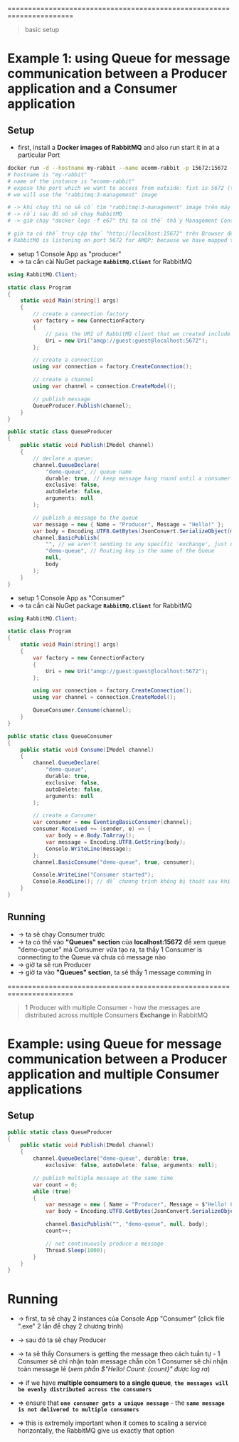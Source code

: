 ======================================================================
> basic setup

# Example 1: using Queue for message communication between a Producer application and a Consumer application

## Setup
* first, install a **Docker images of RabbitMQ** and also run start it in at a particular Port
```bash
docker run -d --hostname my-rabbit --name ecomm-rabbit -p 15672:15672 -p 5672:5672 rabbitmq:3-management
# hostname is "my-rabbit"
# name of the instance is "ecomm-rabbit"
# expose the port which we want to access from outside: fist is 5672 (the port used by AMQP protocol), second is 15672 (port used by the Management Console)
# we will use the "rabbitmq:3-management" image

# -> khi chạy thì nó sẽ cố tìm "rabbitmq:3-management" image trên máy local nếu không tìm thấy, nó sẽ pull về
# -> rồi sau đó nó sẽ chạy RabbitMQ
# -> giờ chạy "docker logs -f e67" thì ta có thể thấy Management Console is up and running, and the RabbitMQ is ready to use

# giờ ta có thể truy cập thử "http://localhost:15672" trên Browser để xem RabbitMQ Management Console (or Administration Console); and by default RabbitMQ has username/password as "guest/guest"
# RabbitMQ is listening on port 5672 for AMQP; because we have mapped the port of the Docker container to localhost:5672 nên, khi ta truy cập localhost:5672, it going to call it back to Docker container 
```

* setup 1 Console App as "producer"
* -> ta cần cài NuGet package **`RabbitMQ.Client`** for RabbitMQ
```cs
using RabbitMQ.Client;

static class Program
{
    static void Main(string[] args)
    {
        // create a connection factory
        var factory = new ConnectionFactory
        {
            // pass the URI of RabbitMQ client that we created include AMQP pattern (amqp://...)
            Uri = new Uri("amqp://guest:guest@localhost:5672");
        };

        // create a connection
        using var connection = factory.CreateConnection();

        // create a channel
        using var channel = connection.CreateModel();

        // publish message
        QueueProducer.Publish(channel);
    }
}

public static class QueueProducer
{
    public static void Publish(IModel channel)
    {
        // declare a queue: 
        channel.QueueDeclare(
            "demo-queue", // queue name
            durable: true, // keep message hang round until a consumer reads it
            exclusive: false,
            autoDelete: false,
            arguments: null
        );

        // publish a message to the queue
        var message = new { Name = "Producer", Message = "Hello!" };
        var body = Encoding.UTF8.GetBytes(JsonConvert.SerializeObject(message));
        channel.BasicPublish(
            "", // we aren't sending to any specific 'exchange', just use the default Exchange
            "demo-queue", // Routing key is the name of the Queue
            null,
            body
        );
    }
}
```

* setup 1 Console App as "Consumer"
* -> ta cần cài NuGet package **`RabbitMQ.Client`** for RabbitMQ
```cs
using RabbitMQ.Client;

static class Program
{
    static void Main(string[] args)
    {
        var factory = new ConnectionFactory
        {
            Uri = new Uri("amqp://guest:guest@localhost:5672");
        };

        using var connection = factory.CreateConnection();
        using var channel = connection.CreateModel();

        QueueConsumer.Consume(channel);
    }
}

public static class QueueConsumer
{
    public static void Consume(IModel channel)
    {
        channel.QueueDeclare(
            "demo-queue",
            durable: true, 
            exclusive: false,
            autoDelete: false,
            arguments: null
        );

        // create a Consumer
        var consumer = new EventingBasicConsumer(channel);
        consumer.Received += (sender, e) => {
            var body = e.Body.ToArray();
            var message = Encoding.UTF8.GetString(body);
            Console.WriteLine(message);
        };
        channel.BasicConsume("demo-queue", true, consumer);

        Console.WriteLine("Consumer started");
        Console.ReadLine(); // để chương trình không bị thoát sau khi chạy xong
    }
}
```

## Running
* -> ta sẽ chạy Consumer trước
* -> ta có thể vào **"Queues" section** của **localhost:15672** để xem queue "demo-queue" mà Consumer vừa tạo ra, ta thấy 1 Consumer is connecting to the Queue và chưa có message nào
* -> giờ ta sẽ run Producer
* -> giờ ta vào **"Queues" section**, ta sẽ thấy 1 message comming in

======================================================================
> 1 Producer with multiple Consumer - how the messages are distributed across multiple Consumers
> **Exchange** in RabbitMQ

# Example: using Queue for message communication between a Producer application and multiple Consumer applications

## Setup
```cs - Producer
public static class QueueProducer
{
    public static void Publish(IModel channel)
    {
        channel.QueueDeclare("demo-queue", durable: true, 
            exclusive: false, autoDelete: false, arguments: null);

        // publish multiple message at the same time
        var count = 0;
        while (true)
        {
            var message = new { Name = "Producer", Message = $"Hello! Count: {count}" };
            var body = Encoding.UTF8.GetBytes(JsonConvert.SerializeObject(message));

            channel.BasicPublish("", "demo-queue", null, body);
            count++;

            // not continuously produce a message 
            Thread.Sleep(1000);
        }
    }
}
```

# Running
* -> first, ta sẽ chạy 2 instances của Console App "Consumer" (click file ".exe" 2 lần để chạy 2 chương trình)
* -> sau đó ta sẽ chạy Producer
* -> ta sẽ thấy Consumers is getting the message theo cách tuần tự - 1 Consumer sẽ chỉ nhận toàn message chẵn còn 1 Consumer sẽ chỉ nhận toàn message lẻ (_xem phần $"Hello! Count: {count}" được log ra_)

* => if we have **multiple consumers to a single queue**, **`the messages will be evenly distributed across the consumers`**
* => ensure that **`one consumer gets a unique message`** - the **`same message is not delivered to multiple consumers`** 

* => this is extremely important when it comes to scaling a service horizontally, the RabbitMQ give us exactly that option
